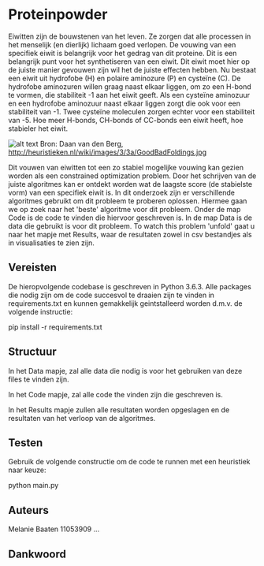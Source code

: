 # Proteinpowder

Eiwitten zijn de bouwstenen van het leven. Ze zorgen dat alle processen in het menselijk (en dierlijk) lichaam goed verlopen. De vouwing van een specifiek eiwit is belangrijk voor het gedrag van dit proteine. Dit is een belangrijk punt voor het synthetiseren van een eiwit. Dit eiwit moet hier op de juiste manier gevouwen zijn wil het de juiste effecten hebben. Nu bestaat een eiwit uit hydrofobe (H) en polaire aminozure (P) en cysteïne (C). De hydrofobe aminozuren willen graag naast elkaar liggen, om zo een H-bond te vormen, die stabiliteit -1 aan het eiwit geeft. Als een cysteïne aminozuur en een hydrofobe aminozuur naast elkaar liggen zorgt die ook voor een stabiliteit van -1. Twee cysteïne moleculen zorgen echter voor een stabiliteit van -5.  Hoe meer H-bonds, CH-bonds of CC-bonds een eiwit heeft, hoe stabieler het eiwit.

![alt text](http://heuristieken.nl/wiki/images/3/3a/GoodBadFoldings.jpg)
Bron: Daan van den Berg, http://heuristieken.nl/wiki/images/3/3a/GoodBadFoldings.jpg

Dit vouwen van eiwitten tot een zo stabiel mogelijke vouwing kan gezien worden als een constrained optimization problem. Door het schrijven van de juiste algoritmes kan er ontdekt worden wat de laagste score (de stabielste vorm) van een specifiek eiwit is. In dit onderzoek zijn er verschillende algoritmes gebruikt om dit probleem te proberen oplossen. Hiermee gaan we op zoek naar het 'beste' algoritme voor dit probleem. 
Onder de map Code is de code te vinden die hiervoor geschreven is. In de map Data is de data die gebruikt is voor dit probleem. To watch this problem 'unfold' gaat u naar het mapje met Results, waar de resultaten zowel in csv bestandjes als in visualisaties te zien zijn.

## Vereisten

De hieropvolgende codebase is geschreven in Python 3.6.3. Alle packages die nodig zijn om de code succesvol te draaien zijn te vinden in requirements.txt en kunnen gemakkelijk geintstalleerd worden d.m.v. de volgende instructie:

pip install -r requirements.txt

## Structuur

In het Data mapje, zal alle data die nodig is voor het gebruiken van deze files te vinden zijn. 

In het Code mapje, zal alle code the vinden zijn die geschreven is.

In het Results mapje zullen alle resultaten worden opgeslagen en de resultaten van het verloop van de algoritmes.

## Testen

Gebruik de volgende constructie om de code te runnen met een heuristiek naar keuze:

python main.py

## Auteurs

Melanie Baaten 11053909
...

## Dankwoord

